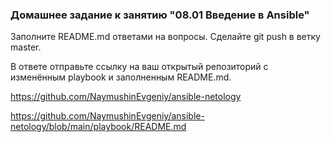 ### Домашнее задание к занятию "08.01 Введение в Ansible"

Заполните README.md ответами на вопросы. Сделайте git push в ветку master. 

В ответе отправьте ссылку на ваш открытый репозиторий с изменённым playbook и заполненным README.md.

https://github.com/NaymushinEvgeniy/ansible-netology

https://github.com/NaymushinEvgeniy/ansible-netology/blob/main/playbook/README.md